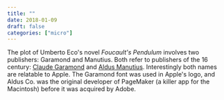 ```yaml
---
title: ""
date: 2018-01-09
draft: false
categories: ["micro"]
---
```

The plot of Umberto Eco's novel _Foucault's Pendulum_ involves two publishers: Garamond and Manutius. Both refer to publishers of the 16 century: [Claude Garamond](https://en.wikipedia.org/wiki/Claude_Garamond) and [Aldus Manutius](https://en.wikipedia.org/wiki/Aldus_Manutius). Interestingly both names are relatable to Apple. The Garamond font was used in Apple's logo, and Aldus Co. was the original developer of PageMaker (a killer app for the Macintosh) before it was acquired by Adobe.
